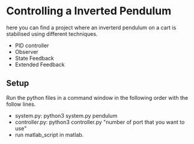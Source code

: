 # Controlling a Inverted Pendulum 
here you can find a project where an inverterd pendulum on a cart is stabilised using different techniques.
* PID controller
* Observer
* State Feedback
* Extended Feedback

## Setup
Run the python files in a command window in the following order with the follow lines.
* system.py: python3 system.py pendulum
* controller.py: python3 controller.py "number of port that you want to use"
* run matlab_script in matlab.
